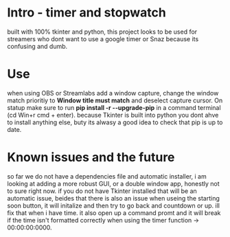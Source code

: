 # Intro - timer and stopwatch
built with 100% tkinter and python, this project looks to be used for streamers who dont want to use a google timer or Snaz because its confusing and dumb.
# Use
when using OBS or Streamlabs add a window capture, change the window match prioritiy to __Window title must match__ and deselect capture cursor. On statup make sure to run __pip install -r --upgrade-pip__ in a command terminal (cd <file install path>Win+r cmd + enter). because Tkinter is built into python you dont ahve to install anything else, buty its alwasy a good idea to check that pip is up to date.
# Known issues and the future
so far we do not have a dependencies file and automatic installer, i am looking at adding a more robust GUI, or a double window app, honestly not to sure right now. if you do not have Tkinter installed that will be an automatic issue, beides that there is also an issue when useing the starting soon button, it will initalize and then try to go back and countdown or up. ill fix that when i have time. it also open up a command promt and it will break if the time isn't formatted correctly when using the timer function -> 00:00:00:0000.